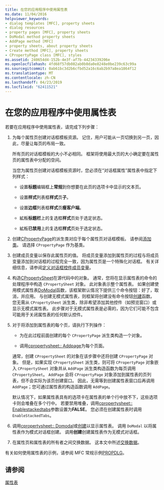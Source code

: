 ```yaml
---
title: 在您的应用程序中使用属性表
ms.date: 11/04/2016
helpviewer_keywords:
- dialog templates [MFC], property sheets
- dialog resources
- property pages [MFC], property sheets
- DoModal method property sheets
- AddPage method [MFC]
- property sheets, about property sheets
- Create method [MFC], property sheets
- CPropertyPage class [MFC], styles
ms.assetid: 240654d4-152b-4e3f-af7b-44234339206e
ms.openlocfilehash: 4fd68f57db082ab0b0da0e8248e0be239c63c99a
ms.sourcegitcommit: 0ab61bc3d2b6cfbd52a16c6ab2b97a8ea1864f12
ms.translationtype: MT
ms.contentlocale: zh-CN
ms.lasthandoff: 04/23/2019
ms.locfileid: "62411521"
---
```

# <a name="using-property-sheets-in-your-application"></a>在您的应用程序中使用属性表

若要在应用程序中使用属性表，请完成下列步骤：

1. 为每个属性页创建对话框模板资源。 记住，用户可能从一页切换到另一页，因此，尽量让每页的布局一致。

   所有页的对话框模板的大小不必相同。 框架将使用最大页的大小确定要在属性页的属性表中分配的空间。

   当您为属性页创建对话框模板资源时，您必须在“对话框属性”属性表中指定下列样式：

   - 设置**标题**编辑框上**常规**到你想要在此页的选项卡中显示的文本页。

   - 设置**样式**列表框**样式**页**子**。

   - 设置**边框**列表框**样式**页**瘦客户端**。

   - 絋粄**标题栏**上的复选框**样式**页处于选定状态。

   - 絋粄**已禁用**上的复选框**样式**页处于选定状态。

1. 创建[CPropertyPage](../mfc/reference/cpropertypage-class.md)的派生类对应于每个属性页对话框模板。 请参阅[添加类](../ide/adding-a-class-visual-cpp.md)。 请选择 `CPropertyPage` 作为基类。

1. 创建成员变量以保存此属性页的值。 将成员变量添加到属性页的过程与将成员变量添加到对话框的过程完全一致，因为属性页是一个特殊化对话框。 有关详细信息，请参阅[定义对话框控件成员变量](../windows/defining-member-variables-for-dialog-controls.md)。

1. 构造[CPropertySheet](../mfc/reference/cpropertysheet-class.md)在源代码中的对象。 通常，您将在显示属性表的命令的处理程序中构造 `CPropertySheet` 对象。 此对象表示整个属性表。 如果创建使用模式属性表[DoModal](../mfc/reference/cpropertysheet-class.md#domodal)函数，该框架默认情况下提供三个命令按钮：好了，取消，并应用。 与创建无模式属性表，则框架将创建没有命令按钮[创建](../mfc/reference/cpropertysheet-class.md#create)函数。 您无需从 `CPropertySheet` 派生类，除非希望添加其他控件（如预览窗口）或显示无模式属性表。 此步骤对于无模式属性表是必需的，因为它们可能不包含可能用于关闭属性表的任何默认控件。

1. 对于将添加到属性表的每个页，请执行下列操作：

   - 为在此过程前面创建的每个 `CPropertyPage` 派生类构造一个对象。

   - 调用[cpropertysheet:: Addpage](../mfc/reference/cpropertysheet-class.md#addpage)为每个页面。

   通常，创建 `CPropertySheet` 的对象在该步骤中还将创建 `CPropertyPage` 对象。 但是，如果实现 `CPropertySheet` 派生类，则可将 `CPropertyPage` 对象嵌入 `CPropertySheet` 对象并从 `AddPage` 派生类构造函数为每页调用 `CPropertySheet`。 `AddPage` 会将 `CPropertyPage` 对象添加到属性表的页列表，但不会实际为该页创建窗口。 因此，无需等到创建属性表窗口后再调用 `AddPage`；您可通过属性表的构造函数调用 `AddPage`。

   默认情况下，如果属性表具有的选项卡在属性表的单个行中放不下，这些选项卡则会堆叠在多个行中。 若要禁用堆叠，调用[cpropertysheet:: Enablestackedtabs](../mfc/reference/cpropertysheet-class.md#enablestackedtabs)参数设置为**FALSE**。 您必须在创建属性表时调用 `EnableStackedTabs`。

1. 调用[cpropertysheet:: Domodal](../mfc/reference/cpropertysheet-class.md#domodal)或[创建](../mfc/reference/cpropertysheet-class.md#create)以显示属性表。 调用 `DoModal` 以将属性表作为模式对话框创建。 调用**创建**创建属性表作为无模式对话框。

1. 在属性页和属性表的所有者之间交换数据。 这本文中所述[交换数据](../mfc/exchanging-data.md)。

有关如何使用属性表的示例，请参阅 MFC 常规示例[PROPDLG](../overview/visual-cpp-samples.md)。

## <a name="see-also"></a>请参阅

[属性表](../mfc/property-sheets-mfc.md)
